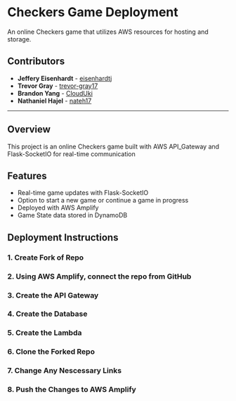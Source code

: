 # Checkers Game Deployment

An online Checkers game that utilizes AWS resources for hosting and storage.

## Contributors

- **Jeffery Eisenhardt** - [eisenhardtj](https://github.com/eisenhardtj)
- **Trevor Gray** - [trevor-gray17](https://github.com/trevor-gray17)
- **Brandon Yang** - [CloudUki](https://github.com/CloudUki)
- **Nathaniel Hajel** - [nateh17](https://github.com/nateh17)

---

## Overview


This project is an online Checkers game built with AWS API_Gateway and Flask-SocketIO for real-time communication


## Features

- Real-time game updates with Flask-SocketIO
- Option to start a new game or continue a game in progress
- Deployed with AWS Amplify
- Game State data stored in DynamoDB

## Deployment Instructions

### 1. Create Fork of Repo

### 2. Using AWS Amplify, connect the repo from GitHub

### 3. Create the API Gateway

### 4. Create the Database

### 5. Create the Lambda

### 6. Clone the Forked Repo

### 7. Change Any Nescessary Links

### 8. Push the Changes to AWS Amplify